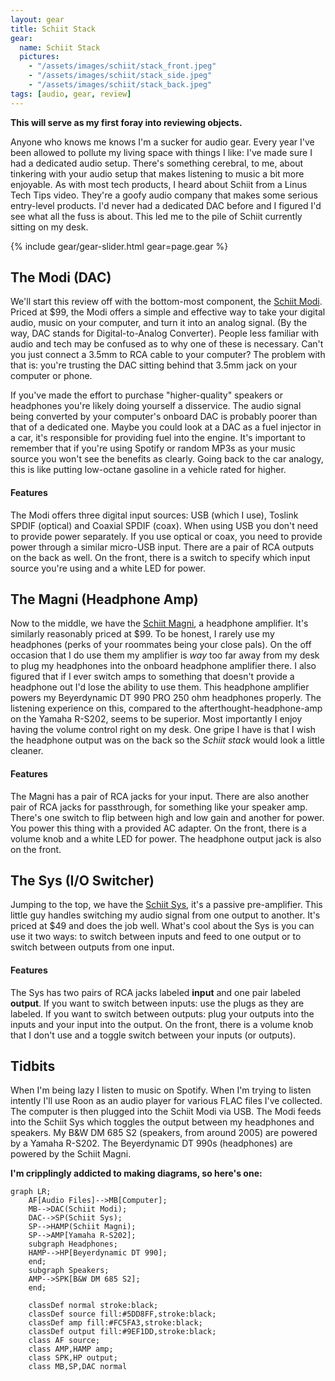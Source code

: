 ```yaml
---
layout: gear
title: Schiit Stack
gear:
  name: Schiit Stack
  pictures:
    - "/assets/images/schiit/stack_front.jpeg"
    - "/assets/images/schiit/stack_side.jpeg"
    - "/assets/images/schiit/stack_back.jpeg"
tags: [audio, gear, review]
---
```


**This will serve as my first foray into reviewing objects.**


Anyone who knows me knows I'm a sucker for audio gear.
Every year I've been allowed to pollute my living space with things I like: I've made sure I had a dedicated audio setup.
There's something cerebral, to me, about tinkering with your audio setup that makes listening to music a bit more enjoyable. 
As with most tech products, I heard about Schiit from a Linus Tech Tips video. 
They're a goofy audio company that makes some serious entry-level products.
I'd never had a dedicated DAC before and I figured I'd see what all the fuss is about.
This led me to the pile of Schiit currently sitting on my desk.

{% include gear/gear-slider.html gear=page.gear %}


## The Modi (DAC)
We'll start this review off with the bottom-most component, the [Schiit Modi](https://www.schiit.com/products/modi-1).
Priced at $99, the Modi offers a simple and effective way to take your digital audio, music on your computer, and turn it into an analog signal.
(By the way, DAC stands for Digital-to-Analog Converter).
People less familiar with audio and tech may be confused as to why one of these is necessary.
Can't you just connect a 3.5mm to RCA cable to your computer?
The problem with that is: you're trusting the DAC sitting behind that 3.5mm jack on your computer or phone.

If you've made the effort to purchase "higher-quality" speakers or headphones you're likely doing yourself a disservice.
The audio signal being converted by your computer's onboard DAC is probably poorer than that of a dedicated one.
Maybe you could look at a DAC as a fuel injector in a car, it's responsible for providing fuel into the engine.
It's important to remember that if you're using Spotify or random MP3s as your music source you won't see the benefits as clearly.
Going back to the car analogy, this is like putting low-octane gasoline in a vehicle rated for higher.

#### Features
The Modi offers three digital input sources: USB (which I use), Toslink SPDIF (optical) and Coaxial SPDIF (coax). 
When using USB you don't need to provide power separately.
If you use optical or coax, you need to provide power through a similar micro-USB input.
There are a pair of RCA outputs on the back as well. 
On the front, there is a switch to specify which input source you're using and a white LED for power.  


## The Magni (Headphone Amp)
Now to the middle, we have the [Schiit Magni](https://www.schiit.com/products/magni-1), a headphone amplifier. 
It's similarly reasonably priced at $99.
To be honest, I rarely use my headphones (perks of your roommates being your close pals).
On the off occasion that I do use them my amplifier is *way* too far away from my desk to plug my headphones into the onboard headphone amplifier there.
I also figured that if I ever switch amps to something that doesn't provide a headphone out I'd lose the ability to use them.
This headphone amplifier powers my Beyerdynamic DT 990 PRO 250 ohm headphones properly.
The listening experience on this, compared to the afterthought-headphone-amp on the Yamaha R-S202, seems to be superior.
Most importantly I enjoy having the volume control right on my desk.
One gripe I have is that I wish the headphone output was on the back so the *Schiit stack* would look a little cleaner. 

#### Features
The Magni has a pair of RCA jacks for your input. 
There are also another pair of RCA jacks for passthrough, for something like your speaker amp.
There's one switch to flip between high and low gain and another for power.
You power this thing with a provided AC adapter.
On the front, there is a volume knob and a white LED for power. 
The headphone output jack is also on the front.


## The Sys (I/O Switcher)
Jumping to the top, we have the [Schiit Sys](https://www.schiit.com/products/sys), it's a passive pre-amplifier.
This little guy handles switching my audio signal from one output to another.
It's priced at $49 and does the job well.
What's cool about the Sys is you can use it two ways: to switch between inputs and feed to one output or to switch between outputs from one input.

#### Features
The Sys has two pairs of RCA jacks labeled **input** and one pair labeled **output**.
If you want to switch between inputs: use the plugs as they are labeled.
If you want to switch between outputs: plug your outputs into the inputs and your input into the output.
On the front, there is a volume knob that I don't use and a toggle switch between your inputs (or outputs). 


## Tidbits
When I'm being lazy I listen to music on Spotify.
When I'm trying to listen intently I'll use Roon as an audio player for various FLAC files I've collected.
The computer is then plugged into the Schiit Modi via USB.
The Modi feeds into the Schiit Sys which toggles the output between my headphones and speakers.
My B&W DM 685 S2 (speakers, from around 2005) are powered by a Yamaha R-S202.
The Beyerdynamic DT 990s (headphones) are powered by the Schiit Magni.

**I'm cripplingly addicted to making diagrams, so here's one:** 

```mermaid
graph LR;
    AF[Audio Files]-->MB[Computer];
	MB-->DAC(Schiit Modi);
	DAC-->SP(Schiit Sys);
	SP-->HAMP(Schiit Magni);
	SP-->AMP[Yamaha R-S202];
    subgraph Headphones;
    HAMP-->HP[Beyerdynamic DT 990];
    end;
    subgraph Speakers;
    AMP-->SPK[B&W DM 685 S2];
    end;

    classDef normal stroke:black;
    classDef source fill:#5DD8FF,stroke:black;
    classDef amp fill:#FC5FA3,stroke:black;
    classDef output fill:#9EF1DD,stroke:black;
    class AF source;
    class AMP,HAMP amp;
    class SPK,HP output;
    class MB,SP,DAC normal
```
